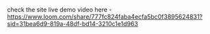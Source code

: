 check the site live demo video here - https://www.loom.com/share/777fc824faba4ecfa5bc0f3895624831?sid=31bea6d9-819a-48df-bd14-3210c1e1d963
